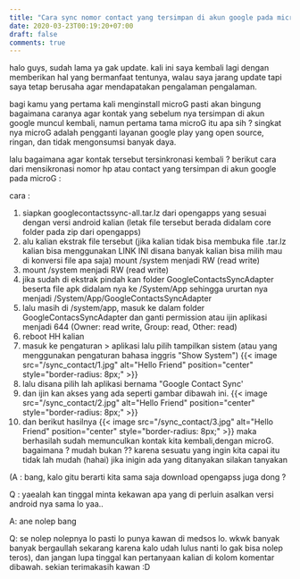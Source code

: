 ```yaml
---
title: "Cara sync nomor contact yang tersimpan di akun google pada microG"
date: 2020-03-23T00:19:20+07:00
draft: false
comments: true
---
```

halo guys, sudah lama ya gak update. kali ini saya kembali lagi dengan memberikan hal yang bermanfaat tentunya, walau saya jarang update tapi saya tetap berusaha agar mendapatakan pengalaman pengalaman.

bagi kamu yang pertama kali menginstall microG pasti akan bingung bagaimana caranya agar kontak yang sebelum nya tersimpan di akun google muncul kembali, namun pertama tama microG itu apa sih ? singkat nya microG adalah pengganti layanan google play yang open source, ringan, dan tidak mengonsumsi banyak daya.

lalu bagaimana agar kontak tersebut tersinkronasi kembali ? berikut cara dari mensikronasi nomor hp atau contact yang tersimpan di akun google pada microG :

cara :
1. siapkan googlecontactssync-all.tar.lz dari opengapps yang sesuai dengan versi android kalian (letak file tersebut berada didalam core folder pada zip dari opengapps) 
2. alu kalian ekstrak file tersebut (jika kalian tidak bisa membuka file .tar.lz kalian bisa menggunakan LINK INI disana banyak kalian bisa milih mau di konversi file apa saja)
mount /system menjadi RW (read write)
3. mount /system menjadi RW (read write)
4. jika sudah di ekstrak pindah kan folder GoogleContactsSyncAdapter beserta file apk didalam nya ke /System/App sehingga ururtan nya menjadi /System/App/GoogleContactsSyncAdapter 
5. lalu masih di /system/app, masuk ke dalam folder GoogleContacsSyncAdapter dan ganti permission atau ijin aplikasi menjadi 644 (Owner: read write, Group: read, Other: read)
6. reboot HH kalian
7. masuk ke pengaturan > aplikasi lalu pilih tampilkan sistem (atau yang menggunakan pengaturan bahasa inggris "Show System") 
{{< image src="/sync_contact/1.jpg" alt="Hello Friend" position="center" style="border-radius: 8px;" >}}
8. lalu disana pilih lah aplikasi bernama "Google Contact Sync' 
9. dan ijin kan akses yang ada seperti gambar dibawah ini.
{{< image src="/sync_contact/2.jpg" alt="Hello Friend" position="center" style="border-radius: 8px;" >}}
10. dan berikut hasilnya 
{{< image src="/sync_contact/3.jpg" alt="Hello Friend" position="center" style="border-radius: 8px;" >}}
maka berhasilah sudah memunculkan kontak kita kembali,dengan microG. bagaimana ? mudah bukan ?? karena sesuatu yang ingin kita capai itu tidak lah mudah (hahai) jika inigin ada yang ditanyakan silakan tanyakan 

(A : bang, kalo gitu berarti kita sama saja download opengapss juga dong ? 

Q : yaealah kan tinggal minta kekawan apa yang di perluin asalkan versi android nya sama lo yaa..

A: ane nolep bang

Q: se nolep nolepnya lo pasti lo punya kawan di medsos lo. wkwk banyak banyak bergaullah sekarang karena kalo udah lulus nanti lo gak bisa nolep teros), dan jangan lupa tinggal kan pertanyaan kalian di kolom komentar dibawah. sekian terimakasih kawan :D